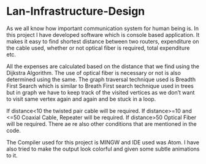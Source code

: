 # Lan-Infrastructure-Design

As we all know how important communication system for human being is. In this project I have developed software which is console based application. It makes it easy to find shortest distance between two routers, expenditure on the cable used, whether or not optical fiber is required, total expenditure etc. 

All the expenses are calculated based on the distance that we find using the Dijkstra Algorithm. The use of optical fiber is necessary or not is also determined using the same. The graph traversal technique used is Breadth First Search which is similar to Breath First search technique used in trees but in graph we have to keep track of the visited vertices as we don’t want to visit same vertex again and again and be stuck in a loop.

If distance<10 the twisted pair cable will be required.
If distance>=10 and <=50 Coaxial Cable, Repeater will be required.
If distance>50 Optical Fiber will be required. There ae re also other conditions that are mentioned in the code.

The Compiler used for this project is MINGW and IDE used was Atom. I have also tried to make the output look colorful and given some subtle animations to it.

